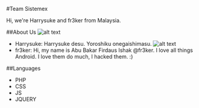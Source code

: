 #Team Sistemex

Hi, we're Harrysuke and fr3ker from Malaysia.

##About Us
![alt text](http://sirfik.com/uploads/avatar/jurikairi.jpg"Harrysuke")
- Harrysuke: Harrysuke desu. Yoroshiku onegaishimasu.
![alt text](https://pbs.twimg.com/profile_images/1562751435/63485404612368750_400x400.jpg"fr3ker")
- fr3ker: Hi, my name is Abu Bakar Firdaus Ishak @fr3ker. I love all things Android. I love them do much, I hacked them. :)

##Languages
- PHP
- CSS
- JS
- JQUERY
